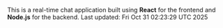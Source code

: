 This is a real-time chat application built using **React** for the frontend and **Node.js** for the backend.
Last updated: Fri Oct 31 02:23:29 UTC 2025
